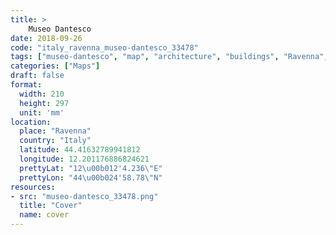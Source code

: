 ```yaml
---
title: > 
    Museo Dantesco
date: 2018-09-26
code: "italy_ravenna_museo-dantesco_33478"
tags: ["museo-dantesco", "map", "architecture", "buildings", "Ravenna", "Italy"]
categories: ["Maps"]
draft: false
format:
  width: 210
  height: 297
  unit: 'mm'
location:
  place: "Ravenna"
  country: "Italy"
  latitude: 44.41632789941812
  longitude: 12.201176886824621
  prettyLat: "12\u00b012'4.236\"E"
  prettyLon: "44\u00b024'58.78\"N"
resources:
- src: "museo-dantesco_33478.png"
  title: "Cover"
  name: cover
---
```

